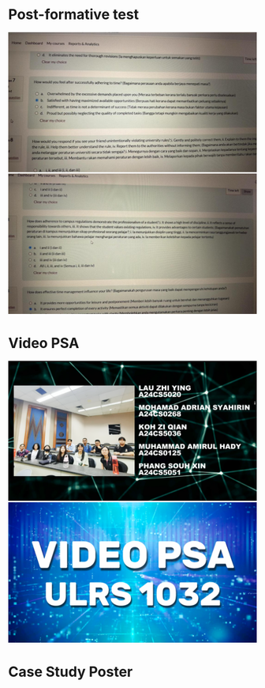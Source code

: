 # Post-formative test
![](https://github.com/LauZhiYing/Integrity-And-Anti-Corruption-Course/blob/main/Test.jpeg)
![](https://github.com/LauZhiYing/Integrity-And-Anti-Corruption-Course/blob/main/Test%20(1).jpeg)
# Video PSA
![](https://github.com/LauZhiYing/Integrity-And-Anti-Corruption-Course/blob/main/Video%20PSA%20(1).png)
![](https://github.com/LauZhiYing/Integrity-And-Anti-Corruption-Course/blob/main/Video%20PSA%20(2).png)
# Case Study Poster

